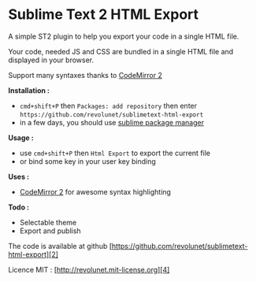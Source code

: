 Sublime Text 2 HTML Export
=====

A simple ST2 plugin to help you export your code in a single HTML file.

Your code, needed JS and CSS are bundled in a single HTML file and displayed in your browser.

Support many syntaxes thanks to [CodeMirror 2][0]


**Installation :**

 - `cmd+shift+P` then `Packages: add repository` then enter `https://github.com/revolunet/sublimetext-html-export`
 - in a few days, you should use [sublime package manager][3]
 

**Usage :**

 - use `cmd+shift+P` then `Html Export` to export the current file
 - or bind some key in your user key binding

**Uses :**

 - [CodeMirror 2][0] for awesome syntax highlighting


**Todo :**

 - Selectable theme
 - Export and publish

The code is available at github [https://github.com/revolunet/sublimetext-html-export][2]

Licence MIT : [http://revolunet.mit-license.org][4]

 [0]: https://github.com/marijnh/CodeMirror2
 [2]: https://github.com/revolunet/sublimetext-markdown-preview
 [3]: http://wbond.net/sublime_packages/package_control
 [4]: http://revolunet.mit-license.org